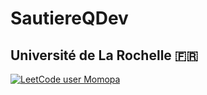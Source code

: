 # SautiereQDev
## Université de La Rochelle 🇫🇷
[![LeetCode user Momopa](https://img.shields.io/badge/dynamic/json?style=social&labelColor=black&color=%23ffa116&label=Solved&query=solvedOverTotal&url=https%3A%2F%2Fleetcode-badge.vercel.app%2Fapi%2Fusers%2FMomopa&logo=leetcode&logoColor=yellow)](https://leetcode.com/Momopa/)
